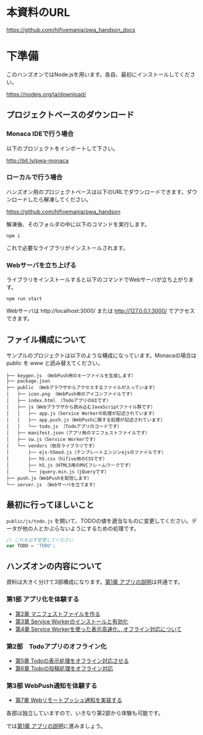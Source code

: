 # 本資料のURL

https://github.com/hifivemania/pwa_handson_docs

# 下準備

このハンズオンではNode.jsを用います。各自、最初にインストールしてください。

https://nodejs.org/ja/download/

## プロジェクトベースのダウンロード

### Monaca IDEで行う場合

以下のプロジェクトをインポートして下さい。

http://bit.ly/pwa-monaca

### ローカルで行う場合

ハンズオン用のプロジェクトベースは以下のURLでダウンロードできます。ダウンロードしたら解凍してください。

https://github.com/hifivemania/pwa_handson

解凍後、そのフォルダの中に以下のコマンドを実行します。

```
npm i
```

これで必要なライブラリがインストールされます。

### Webサーバを立ち上げる

ライブラリをインストールすると以下のコマンドでWebサーバが立ち上がります。

```
npm run start
```

Webサーバは http://localhost:3000/ または http://127.0.0.1:3000/ でアクセスできます。

## ファイル構成について

サンプルのプロジェクトは以下のような構成になっています。Monacaの場合は public を www と読み替えてください。

```
├── keygen.js （WebPush用のキーファイルを生成します）
├── package.json
├── public （Webブラウザからアクセスするファイルが入っています）
│   ├── icon.png （WebPush用のアイコンファイルです）
│   ├── index.html （TodoアプリのUIです）
│   ├── js（Webブラウザから読み込むJavaScriptファイル群です）
│   │   ├── app.js（Service Workerの処理が記述されています）
│   │   ├── app.push.js（WebPushに関する処理が記述されています）
│   │   └── todo.js （Todoアプリのコードです）
│   ├── manifest.json（アプリ用のマニフェストファイルです）
│   ├── sw.js（Service Workerです）
│   └── vendors（依存ライブラリです）
│       ├── ejs-h5mod.js（テンプレートエンジンejsのファイルです）
│       ├── h5.css（hifive用のCSSです）
│       ├── h5.js（HTML5用のMVCフレームワークです）
│       └── jquery.min.js（jQueryです）
├── push.js（WebPushを配信します）
└── server.js （Webサーバを立てます）
```

## 最初に行ってほしいこと

`public/js/todo.js` を開いて、TODOの値を適当なものに変更してください。データが他の人とかぶらないようにするための処理です。

```js
// これを必ず変更してください
var TODO = 'TODO';
```

## ハンズオンの内容について

資料は大きく分けて3部構成になります。[第1章 アプリの説明](1.md)は共通です。

### 第1部 アプリ化を体験する

- [第2章 マニフェストファイルを作る](2.md)
- [第3章 Service Workerのインストールと有効化](3.md)
- [第4章 Service Workerを使った表示高速化、オフライン対応について](4.md)

### 第2部　Todoアプリのオフライン化

- [第5章 Todoの表示処理をオフライン対応させる](5.md)
- [第6章 Todoの投稿処理をオフライン対応](6.md)

### 第3部 WebPush通知を体験する

- [第7章 Webリモートプッシュ通知を実装する](7.md)

各部は独立していますので、いきなり第2部から体験も可能です。

では[第1章 アプリの説明](1.md)に進みましょう。
